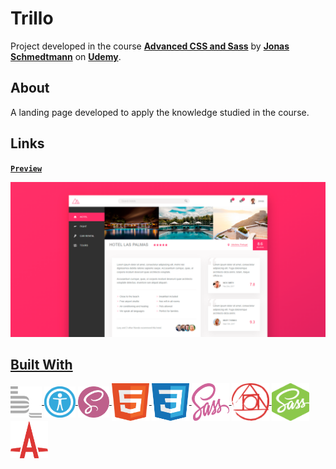 # Trillo

Project developed in the course **[Advanced CSS and Sass](https://www.udemy.com/course/advanced-css-and-sass)** by **[Jonas Schmedtmann](https://www.udemy.com/user/jonasschmedtmann)** on **[Udemy](https://www.udemy.com)**.

## About

A landing page developed to apply the knowledge studied in the course.

## Links

**[`Preview`](https://alexbleggi.netlify.app/preview/trillo)**

<img src="https://github.com/alexbjr369/alexbjr369/blob/main/images/trillo.png" alt="Trillo">

## [Built With](https://alexbleggi.netlify.app/docs/projects/trillo#built-with)

<div style="display: inline_block">
  <a href="https://en.bem.info/methodology" target="_blank">
    <img align="center" alt="BEM Methodology" height="50" width="50" src="https://github.com/alexbjr369/alexbjr369/blob/main/icons/bem-methodology-gray.svg">
  </a>
  <a href="https://developer.mozilla.org/en-US/docs/Web/Accessibility" target="_blank">
    <img align="center" alt="web-accessibility" height="50" width="50" src="https://github.com/alexbjr369/alexbjr369/blob/main/icons/web-accessibility.png">
  </a>
  <a href="https://sass-guidelin.es/" target="_blank">
    <img align="center" alt="Sass Guidelines" height="50" width="50" src="https://github.com/alexbjr369/alexbjr369/blob/main/icons/sass-guidelines.png">
  </a>
  <a href="https://developer.mozilla.org/en-US/docs/Web/HTML" target="_blank">
    <img align="center" alt="HTML" height="60" width="60" src="https://github.com/alexbjr369/alexbjr369/blob/main/icons/html.svg">
  </a>
  <a href="https://developer.mozilla.org/en-US/docs/Web/CSS" target="_blank">
    <img align="center" alt="CSS" height="60" width="60" src="https://github.com/alexbjr369/alexbjr369/blob/main/icons/css.svg">
  </a>
  <a href="https://sass-lang.com/" target="_blank">
    <img align="center" alt="SCSS" height="60" width="60" src="https://github.com/alexbjr369/alexbjr369/blob/main/icons/sass.svg">
  </a>
  <a href="https://www.npmjs.com/package/postcss" target="_blank">
    <img align="center" alt="PostCSS" height="60" width="60" src="https://github.com/alexbjr369/alexbjr369/blob/main/icons/postcss.svg">
  </a>
  <a href="https://www.npmjs.com/package/node-sass" target="_blank">
    <img align="center" alt="Node Sass" height="60" width="60" src="https://github.com/alexbjr369/alexbjr369/blob/main/icons/node-sass.svg">
  </a>
  <a href="https://www.npmjs.com/package/autoprefixer" target="_blank">
    <img align="center" alt="Autoprefixer" height="60" width="60" src="https://github.com/alexbjr369/alexbjr369/blob/main/icons/autoprefixer.svg">
  </a>
</div>
